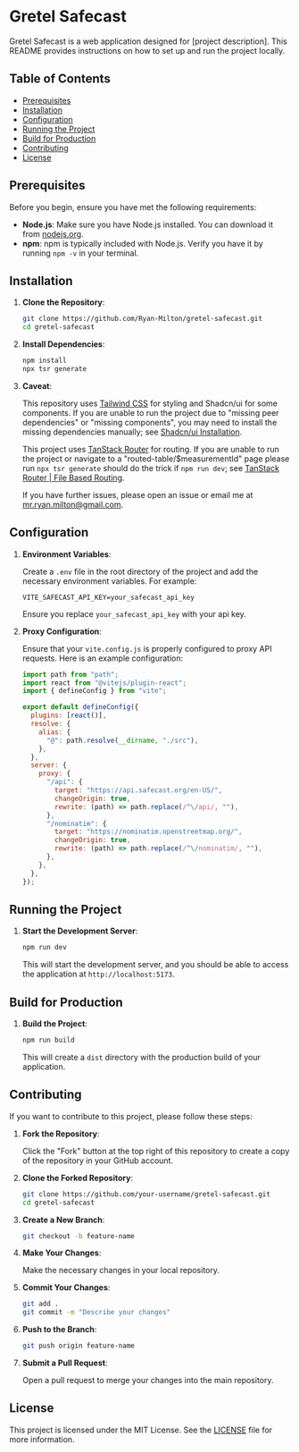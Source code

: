 # Gretel Safecast

Gretel Safecast is a web application designed for [project description]. This README provides instructions on how to set up and run the project locally.

## Table of Contents

- [Prerequisites](#prerequisites)
- [Installation](#installation)
- [Configuration](#configuration)
- [Running the Project](#running-the-project)
- [Build for Production](#build-for-production)
- [Contributing](#contributing)
- [License](#license)

## Prerequisites

Before you begin, ensure you have met the following requirements:

- **Node.js**: Make sure you have Node.js installed. You can download it from [nodejs.org](https://nodejs.org/).
- **npm**: npm is typically included with Node.js. Verify you have it by running `npm -v` in your terminal.

## Installation

1. **Clone the Repository**:

   ```bash
   git clone https://github.com/Ryan-Milton/gretel-safecast.git
   cd gretel-safecast
   ```

2. **Install Dependencies**:

   ```bash
   npm install
   npx tsr generate
   ```

3. **Caveat**:

   This repository uses [Tailwind CSS](https://tailwindcss.com/) for styling and Shadcn/ui for some components. If you are unable to run the project due to "missing peer dependencies" or "missing components", you may need to install the missing dependencies manually; see [Shadcn/ui Installation](https://ui.shadcn.com/docs/installation/vite).

   This project uses [TanStack Router](https://tanstack.com/router/v1/docs/overview) for routing. If you are unable to run the project or navigate to a "routed-table/$measurementId" page please run `npx tsr generate` should do the trick if `npm run dev`; see [TanStack Router | File Based Routing](https://tanstack.com/router/latest/docs/framework/react/guide/file-based-routing#using-the-generate-command).

   If you have further issues, please open an issue or email me at mr.ryan.milton@gmail.com.

## Configuration

1. **Environment Variables**:

   Create a `.env` file in the root directory of the project and add the necessary environment variables. For example:

   ```env
   VITE_SAFECAST_API_KEY=your_safecast_api_key
   ```

   Ensure you replace `your_safecast_api_key` with your api key.

2. **Proxy Configuration**:

   Ensure that your `vite.config.js` is properly configured to proxy API requests. Here is an example configuration:

   ```javascript
   import path from "path";
   import react from "@vitejs/plugin-react";
   import { defineConfig } from "vite";

   export default defineConfig({
     plugins: [react()],
     resolve: {
       alias: {
         "@": path.resolve(__dirname, "./src"),
       },
     },
     server: {
       proxy: {
         "/api": {
           target: "https://api.safecast.org/en-US/",
           changeOrigin: true,
           rewrite: (path) => path.replace(/^\/api/, ""),
         },
         "/nominatim": {
           target: "https://nominatim.openstreetmap.org/",
           changeOrigin: true,
           rewrite: (path) => path.replace(/^\/nominatim/, ""),
         },
       },
     },
   });
   ```

## Running the Project

1. **Start the Development Server**:

   ```bash
   npm run dev
   ```

   This will start the development server, and you should be able to access the application at `http://localhost:5173`.

## Build for Production

1. **Build the Project**:

   ```bash
   npm run build
   ```

   This will create a `dist` directory with the production build of your application.

## Contributing

If you want to contribute to this project, please follow these steps:

1. **Fork the Repository**:

   Click the "Fork" button at the top right of this repository to create a copy of the repository in your GitHub account.

2. **Clone the Forked Repository**:

   ```bash
   git clone https://github.com/your-username/gretel-safecast.git
   cd gretel-safecast
   ```

3. **Create a New Branch**:

   ```bash
   git checkout -b feature-name
   ```

4. **Make Your Changes**:

   Make the necessary changes in your local repository.

5. **Commit Your Changes**:

   ```bash
   git add .
   git commit -m "Describe your changes"
   ```

6. **Push to the Branch**:

   ```bash
   git push origin feature-name
   ```

7. **Submit a Pull Request**:

   Open a pull request to merge your changes into the main repository.

## License

This project is licensed under the MIT License. See the [LICENSE](LICENSE) file for more information.
